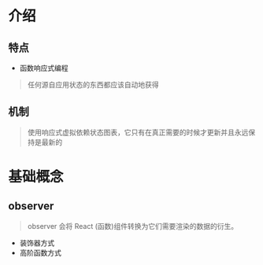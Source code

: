 # 介绍
## 特点
* 函数响应式编程
> 任何源自应用状态的东西都应该自动地获得
## 机制
> 使用响应式虚拟依赖状态图表，它只有在真正需要的时候才更新并且永远保持是最新的

# 基础概念
## observer
> observer 会将 React (函数)组件转换为它们需要渲染的数据的衍生。
* 装饰器方式
* 高阶函数方式